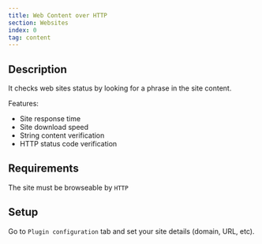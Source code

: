 ```yaml
---
title: Web Content over HTTP
section: Websites
index: 0
tag: content
---
```


## Description

It checks web sites status by looking for a phrase in the site content.

Features:

*   Site response time
*   Site download speed
*   String content verification
*   HTTP status code verification

## Requirements

The site must be browseable by `HTTP`

## Setup

Go to `Plugin configuration` tab and set your site details (domain, URL, etc).
